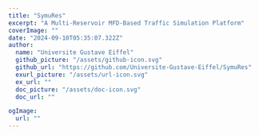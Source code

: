 ```yaml
---
title: "SymuRes"
excerpt: "A Multi-Reservoir MFD-Based Traffic Simulation Platform"
coverImage: ""
date: "2024-09-10T05:35:07.322Z"
author:
  name: "Universite Gustave Eiffel"
  github_picture: "/assets/github-icon.svg"
  github_url: "https://github.com/Universite-Gustave-Eiffel/SymuRes"
  exurl_picture: "/assets/url-icon.svg"
  ex_url: ""
  doc_picture: "/assets/doc-icon.svg"
  doc_url: ""

ogImage:
  url: ""
---
```

